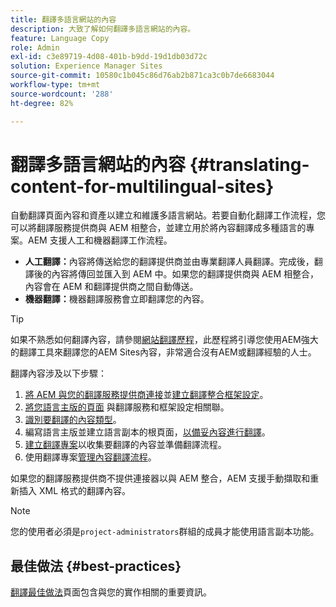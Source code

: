 ```yaml
---
title: 翻譯多語言網站的內容
description: 大致了解如何翻譯多語言網站的內容。
feature: Language Copy
role: Admin
exl-id: c3e89719-4d08-401b-b9dd-19d1db03d72c
solution: Experience Manager Sites
source-git-commit: 10580c1b045c86d76ab2b871ca3c0b7de6683044
workflow-type: tm+mt
source-wordcount: '288'
ht-degree: 82%

---
```


# 翻譯多語言網站的內容 {#translating-content-for-multilingual-sites}

自動翻譯頁面內容和資產以建立和維護多語言網站。若要自動化翻譯工作流程，您可以將翻譯服務提供商與 AEM 相整合，並建立用於將內容翻譯成多種語言的專案。AEM 支援人工和機器翻譯工作流程。

* **人工翻譯：**&#x200B;內容將傳送給您的翻譯提供商並由專業翻譯人員翻譯。完成後，翻譯後的內容將傳回並匯入到 AEM 中。如果您的翻譯提供商與 AEM 相整合，內容會在 AEM 和翻譯提供商之間自動傳送。
* **機器翻譯：**&#x200B;機器翻譯服務會立即翻譯您的內容。

>[!TIP]
>
>如果不熟悉如何翻譯內容，請參閱[網站翻譯歷程](/help/journey-sites/translation/overview.md)，此歷程將引導您使用AEM強大的翻譯工具來翻譯您的AEM Sites內容，非常適合沒有AEM或翻譯經驗的人士。

翻譯內容涉及以下步驟：

1. [將 AEM 與您的翻譯服務提供商連接](integration-framework.md#connecting-to-a-translation-service-provider)並[建立翻譯整合框架設定](integration-framework.md)。
1. [將您語言主版的頁面](integration-framework.md#configuring-pages-for-translation) 與翻譯服務和框架設定相關聯。
1. [識別要翻譯的內容類型](rules.md)。
1. 編寫語言主版並建立語言副本的根頁面，[以備妥內容進行翻譯](preparation.md)。
1. [建立翻譯專案](managing-projects.md)以收集要翻譯的內容並準備翻譯流程。
1. 使用翻譯專案[管理內容翻譯流程](managing-projects.md)。

如果您的翻譯服務提供商不提供連接器以與 AEM 整合，AEM 支援手動擷取和重新插入 XML 格式的翻譯內容。

>[!NOTE]
>
>您的使用者必須是`project-administrators`群組的成員才能使用語言副本功能。

## 最佳做法 {#best-practices}

[翻譯最佳做法](best-practices.md)頁面包含與您的實作相關的重要資訊。
